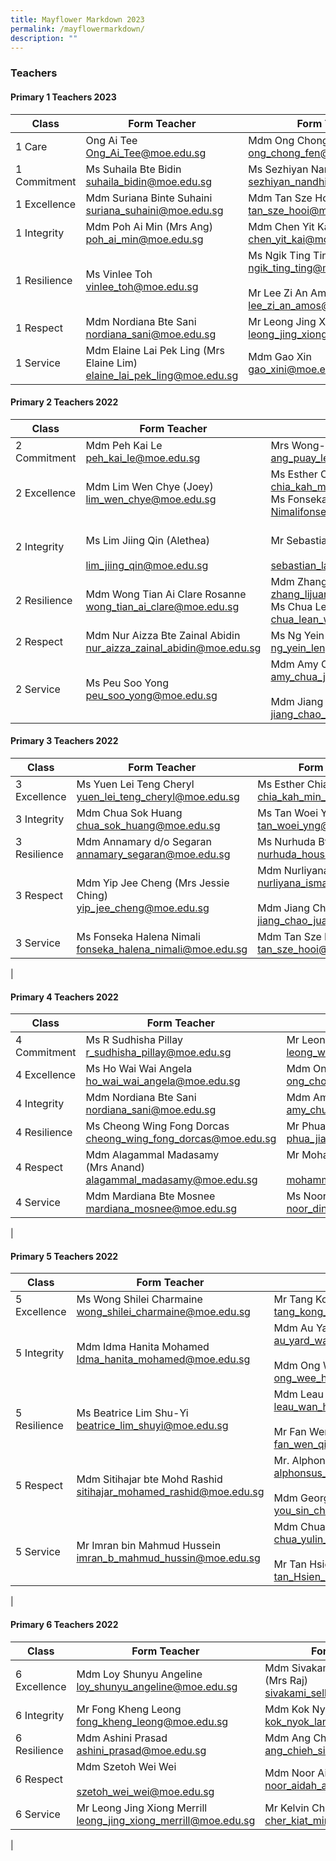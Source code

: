 ```yaml
---
title: Mayflower Markdown 2023
permalink: /mayflowermarkdown/
description: ""
---
```

### **Teachers**
#### **Primary 1 Teachers 2023**

| Class | Form Teacher |  Form Teacher(s) |
|---|---|---|
| 1 Care | Ong Ai Tee<br>[Ong_Ai_Tee@moe.edu.sg](mailto:Ong_Ai_Tee@moe.edu.sg)| Mdm Ong Chong Fen<br>[ong_chong_fen@moe.edu.sg](mailto:ong_chong_fen@moe.edu.sg) <br> |
| 1 Commitment | Ms Suhaila Bte Bidin<br> [suhaila_bidin@moe.edu.sg](mailto:suhaila_bidin@moe.edu.sg) | Ms Sezhiyan Nandhini <br>[sezhiyan_nandhini@moe.edu.sg](mailto:sezhiyan_nandhini@moe.edu.sg) |
| 1 Excellence | Mdm Suriana Binte Suhaini<br>[suriana_suhaini@moe.edu.sg](mailto:suriana_suhaini@moe.edu.sg) | Mdm Tan Sze Hooi<br> [tan_sze_hooi@moe.edu.sg](mailto:tan_sze_hooi@moe.edu.sg) |
| 1 Integrity | Mdm Poh Ai Min (Mrs Ang)<br>[poh_ai_min@moe.edu.sg](mailto:poh_ai_min@moe.edu.sg) | Mdm Chen Yit Kai<br>[chen_yit_kai@moe.edu.sg](mailto:chen_yit_kai@moe.edu.sg) |
| 1 Resilience | Ms Vinlee Toh <br>[vinlee_toh@moe.edu.sg](mailto:vinlee_toh@moe.edu.sg) | Ms Ngik Ting Ting<br> [ngik_ting_ting@moe.edu.sg](mailto:ngik_ting_ting@moe.edu.sg)<br><br>Mr Lee Zi An Amos<br>[lee_zi_an_amos@moe.edu.sg](mailto:lee_zi_an_amos@moe.edu.sg) |
| 1 Respect | Mdm Nordiana Bte Sani <br>[nordiana_sani@moe.edu.sg](mailto:nordiana_sani@moe.edu.sg) | Mr Leong Jing Xiong Merrill<br>[leong_jing_xiong_merrill@moe.edu.sg](leong_jing_xiong_merrill@moe.edu.sg) |
| 1 Service | Mdm Elaine Lai Pek Ling (Mrs Elaine Lim) <br>[elaine_lai_pek_ling@moe.edu.sg](mailto:elaine_lai_pek_ling@moe.edu.sg)| Mdm Gao Xin <br>[gao_xini@moe.edu.sg](mailto:gao_xini@moe.edu.sg) |

#### **Primary 2 Teachers 2022**

| Class | Form Teacher |  Form Teacher(s) |
|---|---|---|
| 2 Commitment | Mdm Peh Kai Le<br>[peh_kai_le@moe.edu.sg](mailto:peh_kai_le@moe.edu.sg) | Mrs Wong-Ang Puay Leng<br>[ang_puay_leng@moe.edu.sg](mailto:ang_puay_leng@moe.edu.sg)|
| 2 Excellence | Mdm Lim Wen Chye (Joey)<br>[lim_wen_chye@moe.edu.sg](mailto:lim_wen_chye@moe.edu.sg)| Ms Esther Chia Kah Min<br>[chia_kah_min_esther@moe.edu.sg](mailto:chia_kah_min_esther@moe.edu.sg)<br>Ms Fonseka Halena Nimalifonseka_halena_nimali@moe.edu.sg |
| 2 Integrity | <br>Ms Lim Jiing Qin (Alethea)<br><br>lim_jiing_qin@moe.edu.sg | <br>Mr Sebastian Lau Kian Yong<br><br>sebastian_lau_kian_yong@moe.edu.sg |
| 2 Resilience | Mdm Wong Tian Ai Clare Rosanne<br>wong_tian_ai_clare@moe.edu.sg | Mdm Zhang Lijuan <br>zhang_lijuan_a@moe.edu.sg <br>Ms Chua Lean Woon<br>chua_lean_woon@moe.edu.sg |
| 2 Respect | Mdm Nur Aizza Bte Zainal Abidin<br>nur_aizza_zainal_abidin@moe.edu.sg | Ms Ng Yein Leng<br>ng_yein_leng@moe.edu.sg |
| 2 Service | Ms Peu Soo Yong   <br>peu_soo_yong@moe.edu.sg | Mdm Amy Chua Jia Xi<br>amy_chua_jia_xi@moe.edu.sg <br><br>Mdm Jiang Chao Juan<br>jiang_chao_juan@moe.edu.sg |

#### **Primary 3 Teachers 2022**

| Class | Form Teacher | Form Teacher(s) |
|---|---|---|
| 3 Excellence | Ms Yuen Lei Teng Cheryl<br>[yuen_lei_teng_cheryl@moe.edu.sg](mailto:yuen_lei_teng_cheryl@moe.edu.sg) | Ms Esther Chia Kah Min<br>[chia_kah_min_esther@moe.edu.sg](mailto:chia_kah_min_esther@moe.edu.sg) |
| 3 Integrity | Mdm Chua Sok Huang<br>[chua_sok_huang@moe.edu.sg](mailto:chua_sok_huang@moe.edu.sg) | Ms Tan Woei Yng <br>[tan_woei_yng@moe.edu.sg](mailto:tan_woei_yng@moe.edu.sg) |
| 3 Resilience | Mdm Annamary d/o Segaran<br>[annamary_segaran@moe.edu.sg](mailto:annamary_segaran@moe.edu.sg) | Ms Nurhuda Bte Housman<br>[nurhuda_housman@moe.edu.sg](mailto:nurhuda_housman@moe.edu.sg)<br> |
| 3 Respect  | Mdm Yip Jee Cheng (Mrs Jessie Ching)<br>[yip_jee_cheng@moe.edu.sg](mailto:yip_jee_cheng@moe.edu.sg)<br> | Mdm Nurliyana Bte Ismail <br>[nurliyana_ismail@moe.edu.sg](mailto:nurliyana_ismail@moe.edu.sg)<br><br>Mdm Jiang Chao Juan<br>[jiang_chao_juan@moe.edu.sg](mailto:jiang_chao_juan@moe.edu.sg) |
| 3 Service | Ms Fonseka Halena Nimali<br>[fonseka_halena_nimali@moe.edu.sg](mailto:fonseka_halena_nimali@moe.edu.sg)<br> | Mdm Tan Sze Hooi<br> [tan_sze_hooi@moe.edu.sg](mailto:tan_sze_hooi@moe.edu.sg)
|

#### **Primary 4 Teachers 2022**

| Class | Form Teacher | Form Teacher(s) |
|---|---|---|
| 4 Commitment | Ms R Sudhisha Pillay <br>[r_sudhisha_pillay@moe.edu.sg](mailto:r_sudhisha_pillay@moe.edu.sg)<br> | Mr Leong Wai Phang<br>[leong_wai_phang@moe.edu.sg](mailto:leong_wai_phang@moe.edu.sg)<br> |
| 4 Excellence | Ms Ho Wai Wai Angela<br>[ho_wai_wai_angela@moe.edu.sg](mailto:ho_wai_wai_angela@moe.edu.sg)<br> | Mdm Ong Chong Fen<br>[ong_chong_fen@moe.edu.sg](mailto:ong_chong_fen@moe.edu.sg)<br> |
| 4 Integrity  | Mdm Nordiana Bte Sani <br>[nordiana_sani@moe.edu.sg](mailto:nordiana_sani@moe.edu.sg)<br> | Mdm Amy Chua Jia Xi<br>[amy_chua_jia_xi@moe.edu.sg](mailto:amy_chua_jia_xi@moe.edu.sg)<br> |
| 4 Resilience  | Ms Cheong Wing Fong Dorcas<br> [cheong_wing_fong_dorcas@moe.edu.sg](mailto:cheong_wing_fong_dorcas@moe.edu.sg)<br>  | Mr Phua Jianping Matthew<br>[phua_jianping_matthew@moe.edu.sg](mailto:phua_jianping_matthew@moe.edu.sg)<br>  |
| 4 Respect | Mdm Alagammal Madasamy <br>(Mrs Anand)<br>[alagammal_madasamy@moe.edu.sg](mailto:alagammal_madasamy@moe.edu.sg)<br> | Mr Mohammad Shaifudin<br><br>[mohammad_shaifudin@moe.edu.sg](mailto:mohammad_shaifudin@moe.edu.sg)<br>  |
| 4 Service  | Mdm Mardiana Bte Mosnee <br>[mardiana_mosnee@moe.edu.sg](mailto:mardiana_mosnee@moe.edu.sg)<br> | Ms Noor Dinah bte Mohd Amin<br> [noor_dinah_mohd_amin@moe.edu.sg](mailto:noor_dinah_mohd_amin@moe.edu.sg) |
|

#### **Primary 5 Teachers 2022**

| Class | Form Teacher | Form Teacher(s) |
|---|---|---|
| 5 Excellence | Ms Wong Shilei Charmaine <br>[wong_shilei_charmaine@moe.edu.sg](mailto:wong_shilei_charmaine@moe.edu.sg)<br> | Mr Tang Kong Gin (Mr Benedict Tang)<br>[tang_kong_gin_benedict@moe.edu.sg](mailto:tang_kong_gin_benedict@moe.edu.sg)<br> |
| 5 Integrity | Mdm Idma Hanita Mohamed<br>[Idma_hanita_mohamed@moe.edu.sg](mailto:Idma_hanita_mohamed@moe.edu.sg)  | Mdm Au Yard Wah <br>[au_yard_wah@moe.edu.sg](mailto:au_yard_wah@moe.edu.sg)<br><br>Mdm Ong Wee Hun Lynne<br>[ong_wee_hun_lynne@moe.edu.sg](mailto:ong_wee_hun_lynne@moe.edu.sg)<br> |
| 5 Resilience | Ms Beatrice Lim Shu-Yi<br>[beatrice_lim_shuyi@moe.edu.sg](mailto:beatrice_lim_shuyi@moe.edu.sg) | Mdm Leau Wan Hwee<br>[leau_wan_hwee@moe.edu.sg](mailto:leau_wan_hwee@moe.edu.sg)<br><br>Mr Fan Wen Qi<br>[fan_wen_qi@moe.edu.sg](mailto:fan_wen_qi@moe.edu.sg)<br> |
| 5 Respect | Mdm Sitihajar bte Mohd Rashid<br> [sitihajar_mohamed_rashid@moe.edu.sg](mailto:sitihajar_mohamed_rashid@moe.edu.sg) | Mr. Alphonsus Mahimy Gerard <br>[alphonsus_mahimy@moe.edu.sg](mailto:alphonsus_mahimy@moe.edu.sg)<br><br>Mdm Georgina You Sin Chiat <br>[you_sin_chiat_georgina@moe.edu.sg](mailto:you_sin_chiat_georgina@moe.edu.sg)<br> |
|  5 Service | Mr Imran bin Mahmud Hussein <br>[imran_b_mahmud_hussin@moe.edu.sg](mailto:imran_b_mahmud_hussin@moe.edu.sg) | Mdm Chua Yulin Eileen<br> [chua_yulin_eileen@moe.edu.sg](mailto:chua_yulin_eileen@moe.edu.sg)<br><br>Mr Tan Hsien Yang Brendan<br> [tan_Hsien_Yang_Brendan@moe.edu.sg](mailto:tan_Hsien_Yang_Brendan@moe.edu.sg)<br> |
|

#### **Primary 6 Teachers 2022**

| Class | Form Teacher | Form Teacher(s) |
|---|---|---|
| 6 Excellence | Mdm Loy Shunyu Angeline<br>[loy_shunyu_angeline@moe.edu.sg](mailto:loy_shunyu_angeline@moe.edu.sg)<br> | Mdm Sivakami d/o Sellakumaran (Mrs Raj)<br>[sivakami_sellakumaran@moe.edu.sg](mailto:sivakami_sellakumaran@moe.edu.sg)<br> |
| 6 Integrity | Mr Fong Kheng Leong<br>[fong_kheng_leong@moe.edu.sg](mailto:fong_kheng_leong@moe.edu.sg)<br> | Mdm Kok Nyok Lan<br>[kok_nyok_lan@moe.edu.sg](mailto:kok_nyok_lan@moe.edu.sg)<br> |
| 6 Resilience | Mdm Ashini Prasad<br>[ashini_prasad@moe.edu.sg](mailto:ashini_prasad@moe.edu.sg)<br> | Mdm Ang Chieh Sin Jaselin<br>[ang_chieh_sin_jaselin@moe.edu.sg](mailto:ang_chieh_sin_jaselin@moe.edu.sg)<br> |
| 6 Respect | Mdm Szetoh Wei Wei<br><br> [szetoh_wei_wei@moe.edu.sg](mailto:szetoh_wei_wei@moe.edu.sg)<br> | Mdm Noor Aidah Adam<br>[noor_aidah_adam@moe.edu.sg](mailto:noor_aidah_adam@moe.edu.sg)<br> |
| 6 Service | Mr Leong Jing Xiong Merrill<br>[leong_jing_xiong_merrill@moe.edu.sg](mailto:leong_jing_xiong_merrill@moe.edu.sg)<br> | Mr Kelvin Cher Kiat Min<br>[cher_kiat_min_kelvin@moe.edu.sg](mailto:cher_kiat_min_kelvin@moe.edu.sg) |
|